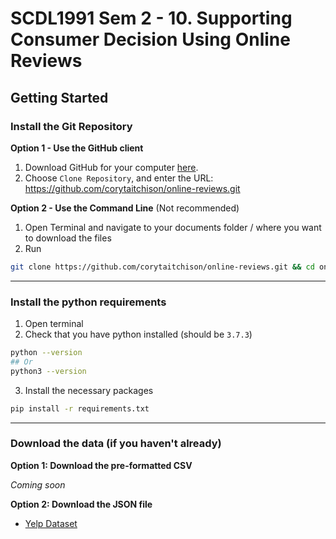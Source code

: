# SCDL1991 Sem 2 - 10. Supporting Consumer Decision Using Online Reviews

## Getting Started

### Install the Git Repository

**Option 1 - Use the GitHub client**

1. Download GitHub for your computer [here](https://desktop.github.com/).
2. Choose `Clone Repository`, and enter the URL: https://github.com/corytaitchison/online-reviews.git

**Option 2 - Use the Command Line** (Not recommended)

1. Open Terminal and navigate to your documents folder / where you want to download the files
2. Run

```bash
git clone https://github.com/corytaitchison/online-reviews.git && cd online-reviews
```

---

### Install the python requirements

1. Open terminal
2. Check that you have python installed
   (should be `3.7.3`)

```bash
python --version
## Or
python3 --version
```

3. Install the necessary packages

```bash
pip install -r requirements.txt
```

---

### Download the data (if you haven't already)

**Option 1: Download the pre-formatted CSV**

_Coming soon_

**Option 2: Download the JSON file**

- [Yelp Dataset](https://www.yelp.com/dataset/download)
